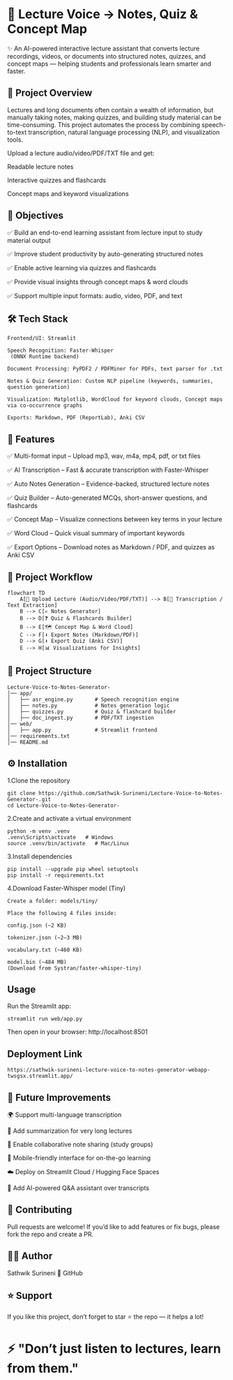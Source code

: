 # 🎤 Lecture Voice → Notes, Quiz & Concept Map

✨ An AI-powered interactive lecture assistant that converts lecture recordings, videos, or documents into structured notes, quizzes, and concept maps — helping students and professionals learn smarter and faster.

## 📖 Project Overview

Lectures and long documents often contain a wealth of information, but manually taking notes, making quizzes, and building study material can be time-consuming.
This project automates the process by combining speech-to-text transcription, natural language processing (NLP), and visualization tools.

Upload a lecture audio/video/PDF/TXT file and get:

Readable lecture notes

Interactive quizzes and flashcards

Concept maps and keyword visualizations


## 🎯 Objectives

✅ Build an end-to-end learning assistant from lecture input to study material output

✅ Improve student productivity by auto-generating structured notes

✅ Enable active learning via quizzes and flashcards

✅ Provide visual insights through concept maps & word clouds

✅ Support multiple input formats: audio, video, PDF, and text


## 🛠️ Tech Stack
~~~
Frontend/UI: Streamlit

Speech Recognition: Faster-Whisper
 (ONNX Runtime backend)

Document Processing: PyPDF2 / PDFMiner for PDFs, text parser for .txt

Notes & Quiz Generation: Custom NLP pipeline (keywords, summaries, question generation)

Visualization: Matplotlib, WordCloud for keyword clouds, Concept maps via co-occurrence graphs

Exports: Markdown, PDF (ReportLab), Anki CSV
~~~


## 🚀 Features

✅ Multi-format input – Upload mp3, wav, m4a, mp4, pdf, or txt files

✅ AI Transcription – Fast & accurate transcription with Faster-Whisper

✅ Auto Notes Generation – Evidence-backed, structured lecture notes

✅ Quiz Builder – Auto-generated MCQs, short-answer questions, and flashcards

✅ Concept Map – Visualize connections between key terms in your lecture

✅ Word Cloud – Quick visual summary of important keywords

✅ Export Options – Download notes as Markdown / PDF, and quizzes as Anki CSV




## 🔄 Project Workflow
~~~
flowchart TD
    A[🎤 Upload Lecture (Audio/Video/PDF/TXT)] --> B[🧠 Transcription / Text Extraction]
    B --> C[✍️ Notes Generator]
    B --> D[❓ Quiz & Flashcards Builder]
    B --> E[🗺️ Concept Map & Word Cloud]
    C --> F[⬇️ Export Notes (Markdown/PDF)]
    D --> G[⬇️ Export Quiz (Anki CSV)]
    E --> H[📊 Visualizations for Insights]
~~~


## 📂 Project Structure
~~~
Lecture-Voice-to-Notes-Generator-
│── app/
│   ├── asr_engine.py       # Speech recognition engine
│   ├── notes.py            # Notes generation logic
│   ├── quizzes.py          # Quiz & flashcard builder
│   ├── doc_ingest.py       # PDF/TXT ingestion
│── web/
│   ├── app.py              # Streamlit frontend
│── requirements.txt
│── README.md
~~~

## ⚙️ Installation

1.Clone the repository
~~~
git clone https://github.com/Sathwik-Surineni/Lecture-Voice-to-Notes-Generator-.git
cd Lecture-Voice-to-Notes-Generator-
~~~
2.Create and activate a virtual environment
~~~
python -m venv .venv
.venv\Scripts\activate   # Windows
source .venv/bin/activate   # Mac/Linux

~~~
3.Install dependencies
~~~
pip install --upgrade pip wheel setuptools
pip install -r requirements.txt
~~~
4.Download Faster-Whisper model (Tiny)
~~~
Create a folder: models/tiny/

Place the following 4 files inside:

config.json (~2 KB)

tokenizer.json (~2–3 MB)

vocabulary.txt (~460 KB)

model.bin (~484 MB)
(Download from Systran/faster-whisper-tiny)
~~~
## Usage

Run the Streamlit app:
~~~
streamlit run web/app.py
~~~
Then open in your browser: http://localhost:8501



## Deployment Link 
~~~
https://sathwik-surineni-lecture-voice-to-notes-generator-webapp-twsgsx.streamlit.app/
~~~


## 🔮 Future Improvements

🌍 Support multi-language transcription

🧾 Add summarization for very long lectures

🤝 Enable collaborative note sharing (study groups)

📲 Mobile-friendly interface for on-the-go learning

☁️ Deploy on Streamlit Cloud / Hugging Face Spaces

🧠 Add AI-powered Q&A assistant over transcripts


## 🤝 Contributing

Pull requests are welcome! If you’d like to add features or fix bugs, please fork the repo and create a PR.

## 👨‍💻 Author

Sathwik Surineni
🔗 GitHub

## ⭐ Support

If you like this project, don’t forget to star ⭐ the repo — it helps a lot!





# ⚡ "Don’t just listen to lectures, learn from them."
